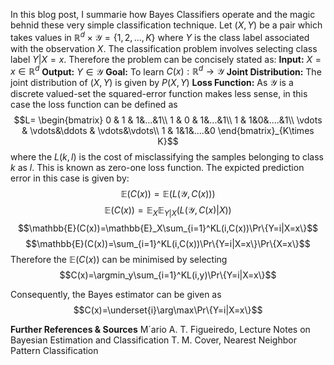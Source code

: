 <script src="https://cdn.mathjax.org/mathjax/latest/MathJax.js?config=TeX-AMS-MML_HTMLorMML" type="text/javascript"></script>
In this blog post, I summarie how Bayes Classifiers operate and the magic behnid these very simple classification technique. Let $(X,Y)$ be a pair which takes values in $\mathbb{R}^d\times\mathcal{Y}=\{1,2,...,K\}$ where $Y$ is the class label associated with the observation $X$. The classification problem involves selecting class label $Y | X=x$.  Therefore the problem can be concisely stated as:
**Input:** $X=x\in \mathbb{R}^d$
**Output:** $Y\in\mathcal{Y}$
**Goal:** To learn $C(x):\mathbb{R}^d\rightarrow\mathcal{Y}$ 
**Joint Distribution:**  The joint distribution of $(X,Y)$ is given by $P(X,Y)$
**Loss Function:**  As $\mathcal{Y}$ is a discrete valued-set the squared-error function makes less sense, in this case the loss function can be defined as
 $$L= \begin{bmatrix}  
0 & 1 & 1&...&1\\  
1 & 0 & 1&...&1\\
1 & 1&0&....&1\\
\vdots & \vdots&\ddots & \vdots&\vdots\\
1 & 1&1&....&0 
\end{bmatrix}_{K\times K}$$
where the $L(k,l)$ is the cost of misclassifying the samples belonging to class $k$ as $l$. This is known as zero-one loss function. The expicted prediction error in this case is given by:
$$\mathbb{E}(C(x))=\mathbb{E}(L(\mathcal{Y},C(x)))$$
$$\mathbb{E}(C(x))=\mathbb{E}_X\mathbb{E}_{Y|X}(L(\mathcal{Y},C(x)|X))$$
$$\mathbb{E}(C(x))=\mathbb{E}_X\sum_{i=1}^KL(i,C(x))\Pr\{Y=i|X=x\}$$
$$\mathbb{E}(C(x))=\sum_{i=1}^KL(i,C(x))\Pr\{Y=i|X=x\}\Pr\{X=x\}$$
Therefore the $\mathbb{E}(C(x))$ can be minimised by selecting 
$$C(x)=\argmin_y\sum_{i=1}^KL(i,y)\Pr\{Y=i|X=x\}$$

Consequently, the Bayes estimator can be given as
$$C(x)=\underset{i}\arg\max\Pr\{Y=i|X=x\}$$

**Further References & Sources**
M´ario A. T. Figueiredo, Lecture Notes on Bayesian Estimation and Classification
T. M. Cover, Nearest Neighbor Pattern Classification
